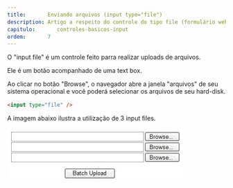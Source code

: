 ```yaml
---
title:       Enviando arquivos (input type="file")
description: Artigo a respeito do controle do tipo file (formulário web) - HTML e CSS
capitulo:       controles-basicos-input
ordem:       7
---
```



O "input file" é um controle feito parra realizar uploads de arquivos.

Ele é um botão acompanhado de uma text box.

Ao clicar no botão "Browse", o navegador abre a janela "arquivos" de seu sistema operacional e você poderá selecionar os arquivos de seu hard-disk.

```html
<input type="file" />
```

A imagem abaixo ilustra a utilização de 3 input files.

![Ilustração de um campo input file](input-file.jpg "Ilustração de um campo input file")
